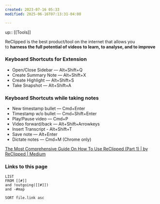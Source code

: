 ```yaml
---
created: 2023-07-16 05:33
modified: 2025-06-16T07:13:31-04:00

---
```

up::  [[Tools]]

ReClipped is the best product/tool on the internet that allows you to **harness the full potential of videos** **to learn, to analyse, and to improve**

### Keyboard Shortcuts for Extension

- Open/Close Sidebar — Alt+Shift+Q
- Create Summary Note — Alt+Shift+X
- Create Highlight — Alt+Shift+S
- Take Snapshot — Alt+Shift+A

### Keyboard Shortcuts while taking notes

- New timestamp bullet — Cmd+Enter
- Timestamp w/o bullet — Cmd+Shift+Enter
- Play/Pause video — Cmd+P
- Video forward/back — Alt+Shift+Arrowkeys
- Insert Transcript - Alt+Shift+T
- Save note — Alt+Enter
- Dictate notes — Cmd+M (Chrome only)


[The Most Comprehensive Guide On How To Use ReClipped (Part 1) | by ReClipped | Medium](https://blog.reclipped.com/the-most-comprehensive-guide-on-how-to-use-reclipped-part-1-a18e9922986e)

### Links to this page
```dataview
LIST
FROM [[#]]
and !outgoing([[#]])
and -#map

SORT file.link asc
```
